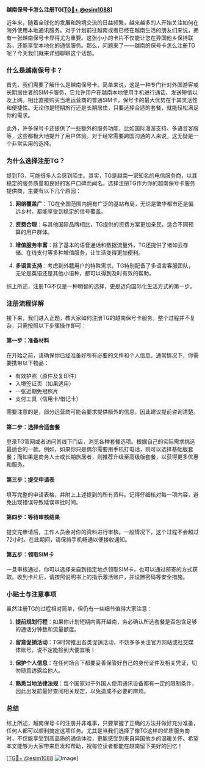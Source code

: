 **越南保号卡怎么注册TG[[TG💪+ @esim1088](https://t.me/s/esim1088)]**

近年来，随着全球化的发展和跨境交流的日益频繁，越来越多的人开始关注如何在海外使用本地通讯服务。对于计划前往越南或者已经在越南生活的朋友们来说，拥有一张越南保号卡显得尤为重要。这张小小的卡片不仅能让您在异国他乡保持联系，还能享受本地化的通信服务。那么，问题来了——越南的保号卡怎么注册TG呢？今天我们就来详细聊聊这个话题。

### 什么是越南保号卡？

首先，我们需要了解什么是越南保号卡。简单来说，这是一种专门针对外国游客或长期居住者的SIM卡服务，它允许用户在越南本地使用手机进行通话、发送短信以及上网。相比直接购买当地运营商的普通SIM卡，保号卡的最大优势在于其灵活性和便捷性。无论你是短期旅行还是长期居住，只要选择合适的套餐，就能轻松满足你的需求。

此外，许多保号卡还提供了一些额外的服务功能，比如国际漫游支持、多语言客服等，这些都极大地提升了用户体验。对于经常需要跨国沟通的人来说，这无疑是一个非常实用的选择。

### 为什么选择注册TG？

提到TG，可能很多人会感到陌生。其实，TG是越南一家知名的电信服务商，以其稳定的服务质量和良好的客户口碑而闻名。选择注册TG作为你的越南保号卡服务提供商，主要有以下几个原因：

1. **网络覆盖广**：TG在全国范围内拥有广泛的基站布局，无论是繁华都市还是偏远乡村，都能享受到稳定的信号覆盖。
   
2. **资费合理**：与其他国际品牌相比，TG提供的资费方案更加亲民，适合不同预算的用户群体。
   
3. **增值服务丰富**：除了基本的语音通话和数据流量外，TG还提供了诸如云存储、在线支付等多种增值服务，让生活变得更加便利。

4. **多语言支持**：考虑到外籍用户的特殊需求，TG特别配备了多语言客服团队，无论是英语还是其他小语种，都可以得到及时有效的帮助。

综上所述，注册TG不仅是一种明智的选择，更是迈向国际化生活方式的第一步。

### 注册流程详解

接下来，我们进入正题，教大家如何注册TG的越南保号卡服务。整个过程并不复杂，只需按照以下步骤操作即可：

#### 第一步：准备材料

在开始之前，请确保你已经准备好所有必要的文件和个人信息。通常情况下，你需要携带以下物品：
- 有效护照（原件及复印件）
- 入境签证页（如果适用）
- 一张近期免冠照片
- 支付工具（信用卡/借记卡）

需要注意的是，部分运营商可能会要求提供额外的信息，因此建议提前咨询清楚。

#### 第二步：选择合适套餐

登录TG官网或者访问其线下门店，浏览各种套餐选项。根据自己的实际需求挑选最适合的一款。例如，如果你只是偶尔需要用手机打电话，则可以选择基础版套餐；而如果是商务人士或长期旅居者，则推荐升级至高级版套餐，以获得更多优惠和服务。

#### 第三步：提交申请表

填写完整的申请表格，并附上上述提到的所有资料。记得仔细核对每一项内容，避免出现错误导致延误审批时间。

#### 第四步：等待审核结果

提交完申请后，工作人员会对你的资料进行审核。一般情况下，这个过程不会超过72小时。在此期间，请保持手机畅通以便接收通知。

#### 第五步：领取SIM卡

一旦审核通过，你可以选择亲自到指定地点领取SIM卡，也可以通过邮寄的方式获取。收到卡片后，请按照说明书上的指示激活账户，并设置密码等安全措施。

### 小贴士与注意事项

虽然注册TG的过程相对简单，但仍有一些细节值得大家注意：

1. **提前规划行程**：如果你计划短期内离开越南，务必确认所选套餐是否包含足够的通话分钟数和流量额度。
   
2. **留意促销活动**：TG时常推出各类促销活动，不妨多多关注官方网站或社交媒体账号，说不定能捡到大便宜哦！

3. **保护个人信息**：在任何场合下都要妥善保管好自己的身份证件及相关凭证，切勿随意透露给他人。

4. **熟悉当地法律法规**：每个国家对于外国人使用通讯设备都有一定的限制条件，因此出发前最好查阅相关规定，以免造成不必要的麻烦。

### 总结

综上所述，越南保号卡的注册并非难事，只要掌握了正确的方法并做好充分准备，任何人都可以顺利搞定这项任务。尤其是当我们选择了像TG这样的优质服务商时，不仅能享受到高品质的通信体验，更能感受到来自异国他乡的温暖关怀。希望本文能够为大家带来启发和帮助，祝每位读者都能在越南留下美好的回忆！

[[TG💪+ @esim1088](https://t.me/s/esim1088) ![Image](https://i.postimg.cc/4NQfJmqS/Snipaste-2025-05-13-00-14-12.png)]